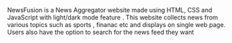 NewsFusion is a News Aggregator website made using HTML, CSS and JavaScript with light/dark mode feature . This website collects news from various topics such as sports , finanac etc and displays on single web page. Users also have the option to search for the news feed they want
